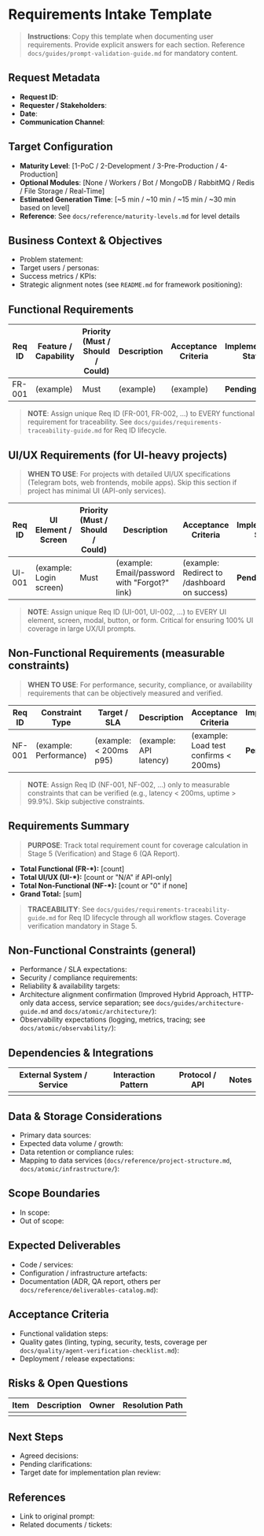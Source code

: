 # Requirements Intake Template

> **Instructions**: Copy this template when documenting user requirements. Provide explicit answers for each section. Reference `docs/guides/prompt-validation-guide.md` for mandatory content.

## Request Metadata

- **Request ID**:
- **Requester / Stakeholders**:
- **Date**:
- **Communication Channel**:

## Target Configuration

- **Maturity Level**: [1-PoC / 2-Development / 3-Pre-Production / 4-Production]
- **Optional Modules**: [None / Workers / Bot / MongoDB / RabbitMQ / Redis / File Storage / Real-Time]
- **Estimated Generation Time**: [~5 min / ~10 min / ~15 min / ~30 min based on level]
- **Reference**: See `docs/reference/maturity-levels.md` for level details

## Business Context & Objectives

- Problem statement:
- Target users / personas:
- Success metrics / KPIs:
- Strategic alignment notes (see `README.md` for framework positioning):

## Functional Requirements

| **Req ID** | Feature / Capability | Priority (Must / Should / Could) | Description | Acceptance Criteria | **Implementation Status** |
|------------|----------------------|----------------------------------|-------------|---------------------|--------------------------|
| FR-001     | (example)            | Must                             | (example)   | (example)           | **Pending** |

> **NOTE**: Assign unique Req ID (FR-001, FR-002, ...) to EVERY functional requirement for traceability. See `docs/guides/requirements-traceability-guide.md` for Req ID lifecycle.

## UI/UX Requirements (for UI-heavy projects)

> **WHEN TO USE**: For projects with detailed UI/UX specifications (Telegram bots, web frontends, mobile apps). Skip this section if project has minimal UI (API-only services).

| **Req ID** | UI Element / Screen | Priority (Must / Should / Could) | Description | Acceptance Criteria | **Implementation Status** |
|------------|-------------------|----------------------------------|-------------|---------------------|--------------------------|
| UI-001     | (example: Login screen) | Must                          | (example: Email/password with "Forgot?" link) | (example: Redirect to /dashboard on success) | **Pending** |

> **NOTE**: Assign unique Req ID (UI-001, UI-002, ...) to EVERY UI element, screen, modal, button, or form. Critical for ensuring 100% UI coverage in large UX/UI prompts.

## Non-Functional Requirements (measurable constraints)

> **WHEN TO USE**: For performance, security, compliance, or availability requirements that can be objectively measured and verified.

| **Req ID** | Constraint Type | Target / SLA | Description | Acceptance Criteria | **Implementation Status** |
|------------|----------------|--------------|-------------|---------------------|--------------------------|
| NF-001     | (example: Performance) | (example: < 200ms p95) | (example: API latency) | (example: Load test confirms < 200ms) | **Pending** |

> **NOTE**: Assign Req ID (NF-001, NF-002, ...) only to measurable constraints that can be verified (e.g., latency < 200ms, uptime > 99.9%). Skip subjective constraints.

## Requirements Summary

> **PURPOSE**: Track total requirement count for coverage calculation in Stage 5 (Verification) and Stage 6 (QA Report).

- **Total Functional (FR-*):** [count]
- **Total UI/UX (UI-*):** [count or "N/A" if API-only]
- **Total Non-Functional (NF-*):** [count or "0" if none]
- **Grand Total:** [sum]

> **TRACEABILITY**: See `docs/guides/requirements-traceability-guide.md` for Req ID lifecycle through all workflow stages. Coverage verification mandatory in Stage 5.

## Non-Functional Constraints (general)

- Performance / SLA expectations:
- Security / compliance requirements:
- Reliability & availability targets:
- Architecture alignment confirmation (Improved Hybrid Approach, HTTP-only data access, service separation; see `docs/guides/architecture-guide.md` and `docs/atomic/architecture/`):
- Observability expectations (logging, metrics, tracing; see `docs/atomic/observability/`):

## Dependencies & Integrations

| External System / Service | Interaction Pattern | Protocol / API | Notes |
|---------------------------|----------------------|----------------|-------|
|                           |                      |                |       |

## Data & Storage Considerations

- Primary data sources:
- Expected data volume / growth:
- Data retention or compliance rules:
- Mapping to data services (`docs/reference/project-structure.md`, `docs/atomic/infrastructure/`):

## Scope Boundaries

- In scope:
- Out of scope:

## Expected Deliverables

- Code / services:
- Configuration / infrastructure artefacts:
- Documentation (ADR, QA report, others per `docs/reference/deliverables-catalog.md`):

## Acceptance Criteria

- Functional validation steps:
- Quality gates (linting, typing, security, tests, coverage per `docs/quality/agent-verification-checklist.md`):
- Deployment / release expectations:

## Risks & Open Questions

| Item | Description | Owner | Resolution Path |
|------|-------------|-------|-----------------|
|      |             |       |                 |

## Next Steps

- Agreed decisions:
- Pending clarifications:
- Target date for implementation plan review:

## References

- Link to original prompt:
- Related documents / tickets:
